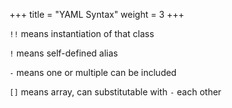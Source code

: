 +++
title = "YAML Syntax"
weight = 3
+++

`!!` means instantiation of that class

`!` means self-defined alias

`-` means one or multiple can be included

`[]` means array, can substitutable with `-` each other
